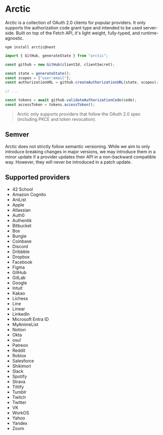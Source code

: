 # Arctic

Arctic is a collection of OAuth 2.0 clients for popular providers. It only supports the authorization code grant type and intended to be used server-side. Built on top of the Fetch API, it's light weight, fully-typed, and runtime-agnostic.

```
npm install arctic@next
```

```ts
import { GitHub, generateState } from "arctic";

const github = new GitHub(clientId, clientSecret);

const state = generateState();
const scopes = ["user:email"];
const authorizationURL = github.createAuthorizationURL(state, scopes);

// ...

const tokens = await github.validateAuthorizationCode(code);
const accessToken = tokens.accessToken();
```

> Arctic only supports providers that follow the OAuth 2.0 spec (including PKCE and token revocation).

## Semver

Arctic does not strictly follow semantic versioning. While we aim to only introduce breaking changes in major versions, we may introduce them in a minor update if a provider updates their API in a non-backward compatible way. However, they will never be introduced in a patch update.

## Supported providers

- 42 School
- Amazon Cognito
- AniList
- Apple
- Atlassian
- Auth0
- Authentik
- Bitbucket
- Box
- Bungie
- Coinbase
- Discord
- Dribbble
- Dropbox
- Facebook
- Figma
- GitHub
- GitLab
- Google
- Intuit
- Kakao
- Lichess
- Line
- Linear
- LinkedIn
- Microsoft Entra ID
- MyAnimeList
- Notion
- Okta
- osu!
- Patreon
- Reddit
- Roblox
- Salesforce
- Shikimori
- Slack
- Spotify
- Strava
- Tiltify
- Tumblr
- Twitch
- Twitter
- VK
- WorkOS
- Yahoo
- Yandex
- Zoom
